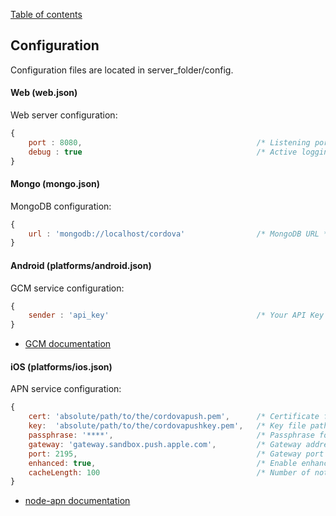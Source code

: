 [Table of contents](../docs)

## Configuration

Configuration files are located in server_folder/config.

#### Web (web.json)

Web server configuration:
```js
{
	port : 8080,                                       /* Listening port */
	debug : true                                       /* Active logging request mode */
}
```

#### Mongo (mongo.json)

MongoDB configuration:
```js
{
	url : 'mongodb://localhost/cordova'                /* MongoDB URL */
}
```

#### Android (platforms/android.json)

GCM service configuration:
```js
{
	sender : 'api_key'                                 /* Your API Key */
}
```
  + [GCM documentation](http://developer.android.com/guide/google/gcm/gs.html)

#### iOS (platforms/ios.json)

APN service configuration:
```js
{
	cert: 'absolute/path/to/the/cordovapush.pem',      /* Certificate file path */
	key:  'absolute/path/to/the/cordovapushkey.pem',   /* Key file path */
	passphrase: '****',                                /* Passphrase for the Key file */
	gateway: 'gateway.sandbox.push.apple.com',         /* Gateway address */
	port: 2195,                                        /* Gateway port */
	enhanced: true,                                    /* Enable enhanced format */
	cacheLength: 100                                   /* Number of notifications to cache */
}
```
  + [node-apn documentation](https://github.com/argon/node-apn#connecting)
